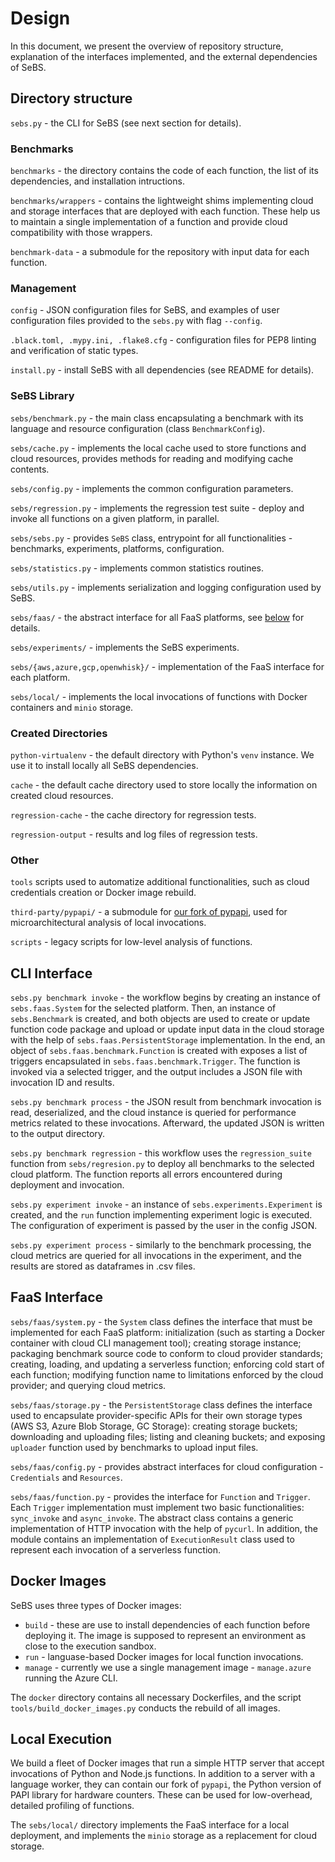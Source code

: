 
# Design

In this document, we present the overview of repository structure, explanation of the interfaces implemented,
and the external dependencies of SeBS.

## Directory structure


`sebs.py` - the CLI for SeBS (see next section for details).

### Benchmarks

`benchmarks` - the directory contains the code of each function, the list of its dependencies, and
installation intructions.

`benchmarks/wrappers` - contains the lightweight shims implementing cloud and storage interfaces
that are deployed with each function. These help us to maintain a single implementation
of a function and provide cloud compatibility with those wrappers.

`benchmark-data` - a submodule for the repository with input data for each function.

### Management

`config` - JSON configuration files for SeBS, and examples of user configuration files
provided to the `sebs.py` with flag `--config`.

`.black.toml, .mypy.ini, .flake8.cfg` - configuration files for PEP8 linting and verification
of static types.

`install.py` - install SeBS with all dependencies (see README for details).

### SeBS Library

`sebs/benchmark.py` - the main class encapsulating a benchmark with its language and resource
configuration (class `BenchmarkConfig`).

`sebs/cache.py` - implements the local cache used to store functions and cloud resources,
provides methods for reading and modifying cache contents.

`sebs/config.py` - implements the common configuration parameters.

`sebs/regression.py` - implements the regression test suite - deploy and invoke all functions
on a given platform, in parallel.

`sebs/sebs.py` - provides `SeBS` class, entrypoint for all functionalities - benchmarks, experiments, platforms,
configuration.

`sebs/statistics.py` - implements common statistics routines.

`sebs/utils.py` - implements serialization and logging configuration used by SeBS.

`sebs/faas/` - the abstract interface for all FaaS platforms, see [below](#faas-interface) for details.

`sebs/experiments/` - implements the SeBS experiments.

`sebs/{aws,azure,gcp,openwhisk}/` - implementation of the FaaS interface for each platform.

`sebs/local/` - implements the local invocations of functions with Docker containers
and `minio` storage.

### Created Directories

`python-virtualenv` - the default directory with Python's `venv` instance.
We use it to install locally all SeBS dependencies.

`cache` - the default cache directory used to store locally the information on created
cloud resources.

`regression-cache` - the cache directory for regression tests.

`regression-output` - results and log files of regression tests.

### Other

`tools` scripts used to automatize additional functionalities, such as cloud credentials creation
or Docker image rebuild.

`third-party/pypapi/` - a submodule for [our fork of pypapi](https://github.com/mcopik/pypapi),
used for microarchitectural analysis of local invocations.

`scripts` - legacy scripts for low-level analysis of functions.

## CLI Interface

`sebs.py benchmark invoke` - the workflow begins by creating an instance of `sebs.faas.System`
for the selected platform. Then, an instance of `sebs.Benchmark` is created, and both objects
are used to create or update function code package and upload or update input data in the cloud
storage with the help of `sebs.faas.PersistentStorage` implementation.
In the end, an object of `sebs.faas.benchmark.Function` is created with exposes a list of triggers
encapsulated in `sebs.faas.benchmark.Trigger`. The function is invoked via a selected trigger,
and the output includes a JSON file with invocation ID and results.

`sebs.py benchmark process` - the JSON result from benchmark invocation is read, deserialized,
and the cloud instance is queried for performance metrics related to these invocations.
Afterward, the updated JSON is written to the output directory.

`sebs.py benchmark regression` - this workflow uses the `regression_suite` function from
`sebs/regresion.py` to deploy all benchmarks to the selected cloud platform.
The function reports all errors encountered during deployment and invocation.

`sebs.py experiment invoke` - an instance of `sebs.experiments.Experiment` is created,
and the `run` function implementing experiment logic is executed. The configuration of experiment
is passed by the user in the config JSON.

`sebs.py experiment process` - similarly to the benchmark processing, the cloud metrics are queried
for all invocations in the experiment, and the results are stored as dataframes in .csv files.

## FaaS Interface

`sebs/faas/system.py` - the `System` class defines the interface
that must be implemented for each FaaS platform: initialization (such as starting a Docker container
with cloud CLI management tool); creating storage instance; packaging benchmark source code to conform
to cloud provider standards; creating, loading, and updating a serverless function; enforcing
cold start of each function; modifying function name to limitations enforced by the cloud provider;
and querying cloud metrics.

`sebs/faas/storage.py` - the `PersistentStorage` class defines the interface used to encapsulate
provider-specific APIs for their own storage types (AWS S3, Azure Blob Storage, GC Storage):
creating storage buckets; downloading and uploading files; listing and cleaning buckets;
and exposing `uploader` function used by benchmarks to upload input files.

`sebs/faas/config.py` - provides abstract interfaces for cloud configuration - `Credentials` and `Resources`.

`sebs/faas/function.py` - provides the interface for `Function` and `Trigger`.
Each `Trigger` implementation must implement two basic functionalities: `sync_invoke` and `async_invoke`.
The abstract class contains a generic implementation of HTTP invocation with the help of `pycurl`.
In addition, the module contains an implementation of `ExecutionResult` class used to represent
each invocation of a serverless function.

## Docker Images

SeBS uses three types of Docker images:
* `build` - these are use to install dependencies of each function before deploying it.
The image is supposed to represent an environment as close to the execution sandbox.
* `run` - languase-based Docker images for local function invocations.
* `manage` - currently we use a single management image - `manage.azure` running the Azure CLI.

The `docker` directory contains all necessary Dockerfiles, and the script
`tools/build_docker_images.py` conducts the rebuild of all images.

## Local Execution

We build a fleet of Docker images that run a simple HTTP server that accept invocations of
Python and Node.js functions.
In addition to a server with a language worker, they can contain our fork of `pypapi`, the Python version
of PAPI library for hardware counters. These can be used for low-overhead, detailed profiling
of functions.

The `sebs/local/` directory implements the FaaS interface for a local deployment,
and implements the `minio` storage as a replacement for cloud storage.

